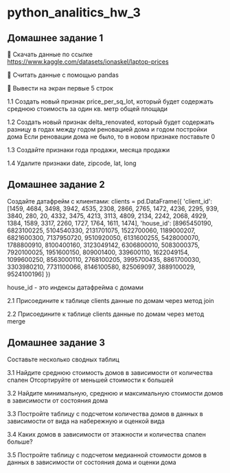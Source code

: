 # python_analitics_hw_3

## Домашнее задание 1

🌟 Скачать данные по ссылке https://www.kaggle.com/datasets/ionaskel/laptop-prices

🌟 Считать данные с помощью pandas

🌟 Вывести на экран первые 5 строк

1.1 Создать новый признак price_per_sq_lot, который будет содержать среднюю стоимость за один кв. метр общей площади

1.2 Создать новый признак delta_renovated, который будет содержать разницу в годах между годом реновацией дома и годом постройки дома
Если реновации дома не было, то в новом признаке поставьте 0

1.3 Создайте признаки года продажи, месяца продажи

1.4 Удалите признаки date, zipcode, lat, long

## Домашнее задание 2

Создайте датафрейм с клиентами:
clients = pd.DataFrame({
'client_id': [1459, 4684, 3498, 3942, 4535, 2308, 2866, 2765, 1472, 4236, 2295, 939, 3840, 280, 20, 4332, 3475, 4213, 3113,
4809, 2134, 2242, 2068, 4929, 1384, 1589, 3317, 2260, 1727, 1764, 1611, 1474],
'house_id': [8965450190, 6823100225, 5104540330, 2131701075, 1522700060, 1189000207, 6821600300, 7137950720,
9510920050, 6131600255, 5428000070, 1788800910, 8100400160, 3123049142, 6306800010, 5083000375, 7920100025, 1951600150, 809001400, 339600110, 1622049154, 1099600250, 8563000110, 2768100205, 3995700435, 8861700030, 3303980210, 7731100066, 8146100580, 825069097, 3889100029, 9524100196]
})

house_id - это индексы датафрейма с домами

2.1 Присоедините к таблице clients данные по домам через метод join 

2.2 Присоедините к таблице clients данные по домам через метод merge

## Домашнее задание 3

Составьте несколько сводных таблиц

3.1 Найдите среднюю стоимость домов в зависимости от количества спален
Отсортируйте от меньшей стоимости к большей

3.2 Найдите минимальную, среднюю и максимальную стоимости домов в зависимости от состояния дома

3.3 Постройте таблицу с подсчетом количества домов в данных в зависимости от вида на набережную и оценкой вида

3.4 Каких домов в зависимости от этажности и количества спален больше?

3.5 Постройте таблицу с подсчетом медианной стоимости домов в данных в зависимости от состояния дома и оценки дома

